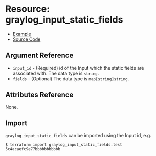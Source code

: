 # Resource: graylog_input_static_fields

* [Example](https://github.com/terraform-provider-graylog/terraform-provider-graylog/blob/master/examples/v0.12/input.tf)
* [Source Code](https://github.com/terraform-provider-graylog/terraform-provider-graylog/blob/master/graylog/resource/system/input/staticfield/resource.go)

## Argument Reference

* `input_id` - (Required) id of the Input which the static fields are associated with. The data type is `string`.
* `fields` - (Optional) The data type is `map[string]string`.

## Attributes Reference

None.

## Import

`graylog_input_static_fields` can be imported using the Input id, e.g.

```console
$ terraform import graylog_input_static_fields.test 5c4acaefc9e77bbbbbbbbbbb
```
